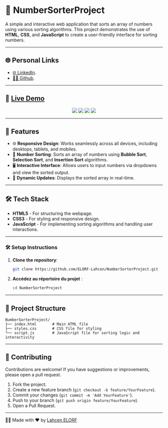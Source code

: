 # 🔢 NumberSorterProject

A simple and interactive web application that sorts an array of numbers using various sorting algorithms. This project demonstrates the use of **HTML**, **CSS**, and **JavaScript** to create a user-friendly interface for sorting numbers.

---

## 🌐 Personal Links
- [🌐 LinkedIn](https://www.linkedin.com/in/lahcenelorf/).
- [👨‍💻 Github](https://github.com/ELORF-Lahcen).

---

## 🔗 [Live Demo](https://elorf-lahcen.github.io/NumberSorterProject/)
<div align="center">
    <img src="https://img.shields.io/badge/HTML-5-orange?style=for-the-badge&logo=html5&logoColor=white" />
    <img src="https://img.shields.io/badge/CSS-3-blue?style=for-the-badge&logo=css3&logoColor=white" />
    <img src="https://img.shields.io/badge/JavaScript-yellow?style=for-the-badge&logo=javascript&logoColor=black" />
    <img src="https://img.shields.io/badge/Responsive%20Design-Mobile%20Friendly-blueviolet?style=for-the-badge&logo=responsive&logoColor=white" />
</div>

---

## 📌 Features

- 🌐 **Responsive Design**: Works seamlessly across all devices, including desktops, tablets, and mobiles.
- 🔢 **Number Sorting**: Sorts an array of numbers using **Bubble Sort**, **Selection Sort**, and **Insertion Sort** algorithms.
- 🖥️ **Interactive Interface**: Allows users to input numbers via dropdowns and view the sorted output.
- 🚀 **Dynamic Updates**: Displays the sorted array in real-time.

---

## 🛠️ Tech Stack

- **HTML5** - For structuring the webpage.
- **CSS3** - For styling and responsive design.
- **JavaScript** - For implementing sorting algorithms and handling user interactions.

---

### 🛠️ Setup Instructions

1. **Clone the repository**:
   ```bash
   git clone https://github.com/ELORF-Lahcen/NumberSorterProject.git
   ```
2. **Accédez au répertoire du projet** :
   ```bash
   cd NumberSorterProject
   ```

--- 

## 📂 Project Structure

```plaintext
NumberSorterProject/
├── index.html       # Main HTML file
├── styles.css       # CSS file for styling
└── script.js        # JavaScript file for sorting logic and interactivity
```

---

## 🤝 Contributing

Contributions are welcome! If you have suggestions or improvements, please open a pull request.

1. Fork the project.
2. Create a new feature branch (`git checkout -b feature/YourFeature`).
3. Commit your changes (`git commit -m 'Add YourFeature'`).
4. Push to your branch (`git push origin feature/YourFeature`).
5. Open a Pull Request.

---

👨‍💻 Made with ❤️ by [Lahcen ELORF](https://github.com/elorf-lahcen)

